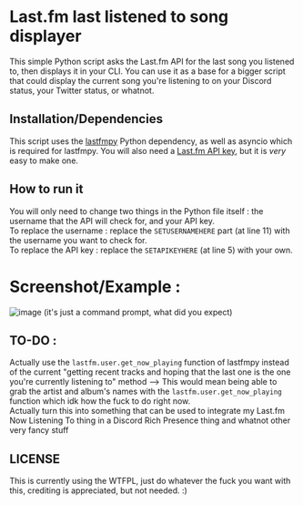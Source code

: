 # Last.fm last listened to song displayer
This simple Python script asks the Last.fm API for the last song you listened to, then displays it in your CLI. You can use it as a base for a bigger script that could display the current song you're listening to on your Discord status, your Twitter status, or whatnot.

## Installation/Dependencies
This script uses the <a href="https://github.com/xiaomyer/lastfmpy">lastfmpy</a> Python dependency, as well as asyncio which is required for lastfmpy. 
You will also need a <a href="https://www.last.fm/api/account/create">Last.fm API key</a>, but it is *very* easy to make one.
<br>
## How to run it
You will only need to change two things in the Python file itself : the username that the API will check for, and your API key.
<br> To replace the username : replace the `SETUSERNAMEHERE` part (at line 11) with the username you want to check for.
<br> To replace the API key : replace the `SETAPIKEYHERE` (at line 5) with your own.

# Screenshot/Example :
![image](https://user-images.githubusercontent.com/109423445/183299788-0a3f48d8-ef09-45e2-b085-3f6aed871e33.png)
(it's just a command prompt, what did you expect)

## TO-DO :
Actually use the `lastfm.user.get_now_playing` function of lastfmpy instead of the current "getting recent tracks and hoping that the last one is the one you're currently listening to" method --> This would mean being able to grab the artist and album's names with the `lastfm.user.get_now_playing` function which idk how the fuck to do right now.
<br> Actually turn this into something that can be used to integrate my Last.fm Now Listening To thing in a Discord Rich Presence thing and whatnot other very fancy stuff

## LICENSE
This is currently using the WTFPL, just do whatever the fuck you want with this, crediting is appreciated, but not needed. :)
